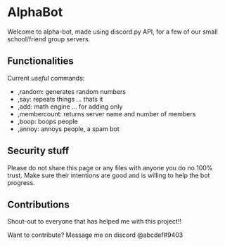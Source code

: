 # AlphaBot

Welcome to alpha-bot, made using discord.py API, for a few of our small school/friend group servers. 

## Functionalities
Current *useful* commands:
* ,random: generates random numbers
* ,say: repeats things ... thats it
* ,add: math engine ... for adding only
* ,membercount: returns server name and number of members
* ,boop: boops people
* ,annoy: annoys people, a spam bot

## Security stuff
Please do not share this page or any files with anyone you do no 100% trust. Make sure their intentions are good and is willing to help the bot progress. 

## Contributions
Shout-out to everyone that has helped me with this project!!

Want to contribute? Message me on discord @abcdef#9403
